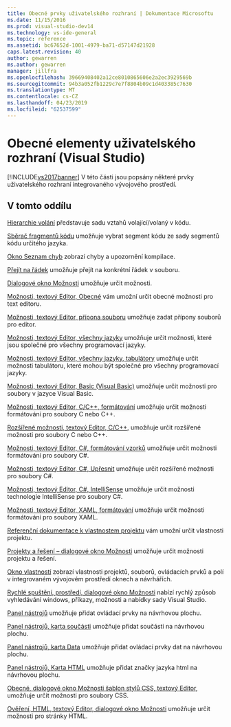 ```yaml
---
title: Obecné prvky uživatelského rozhraní | Dokumentace Microsoftu
ms.date: 11/15/2016
ms.prod: visual-studio-dev14
ms.technology: vs-ide-general
ms.topic: reference
ms.assetid: bc67652d-1001-4979-ba71-d57147d21928
caps.latest.revision: 40
author: gewarren
ms.author: gewarren
manager: jillfra
ms.openlocfilehash: 39669408402a12ce8010865606e2a2ec3929569b
ms.sourcegitcommit: 94b3a052fb1229c7e7f8804b09c1d403385c7630
ms.translationtype: MT
ms.contentlocale: cs-CZ
ms.lasthandoff: 04/23/2019
ms.locfileid: "62537599"
---
```

# <a name="general-user-interface-elements-visual-studio"></a>Obecné elementy uživatelského rozhraní (Visual Studio)
[!INCLUDE[vs2017banner](../../includes/vs2017banner.md)]
V této části jsou popsány některé prvky uživatelského rozhraní integrovaného vývojového prostředí.

## <a name="in-this-section"></a>V tomto oddílu
 [Hierarchie volání](../../ide/reference/call-hierarchy.md) představuje sadu vztahů volající/volaný v kódu.

 [Sběrač fragmentů kódu](../../ide/reference/code-snippet-picker.md) umožňuje vybrat segment kódu ze sady segmentů kódu určitého jazyka.

 [Okno Seznam chyb](../../ide/reference/error-list-window.md) zobrazí chyby a upozornění kompilace.

 [Přejít na řádek](../../ide/reference/go-to-line.md) umožňuje přejít na konkrétní řádek v souboru.

 [Dialogové okno Možnosti](../../ide/reference/options-dialog-box-visual-studio.md) umožňuje určit možnosti.

 [Možnosti, textový Editor, Obecné](../../ide/reference/options-text-editor-general.md) vám umožní určit obecné možnosti pro text editoru.

 [Možnosti, textový Editor, přípona souboru](../../ide/reference/options-text-editor-file-extension.md) umožňuje zadat přípony souborů pro editor.

 [Možnosti, textový Editor, všechny jazyky](../../ide/reference/options-text-editor-all-languages.md) umožňuje určit možnosti, které jsou společné pro všechny programovací jazyky.

 [Možnosti, textový Editor, všechny jazyky, tabulátory](../../ide/reference/options-text-editor-all-languages-tabs.md) umožňuje určit možnosti tabulátoru, které mohou být společné pro všechny programovací jazyky.

 [Možnosti, textový Editor, Basic (Visual Basic)](../../ide/reference/options-text-editor-basic-visual-basic.md) umožňuje určit možnosti pro soubory v jazyce Visual Basic.

 [Možnosti, textový Editor, C/C++, formátování](../../ide/reference/options-text-editor-c-cpp-formatting.md) umožňuje určit možnosti formátování pro soubory C nebo C++.

 [Rozšířené možnosti, textový Editor, C/C++,](../../ide/reference/options-text-editor-c-cpp-advanced.md) umožňuje určit rozšířené možnosti pro soubory C nebo C++.

 [Možnosti, textový Editor, C#, formátování vzorků](../../ide/reference/options-text-editor-csharp-formatting.md) umožňuje určit možnosti formátování pro soubory C#.

 [Možnosti, textový Editor, C#, Upřesnit](../../ide/reference/options-text-editor-csharp-advanced.md) umožňuje určit rozšířené možnosti pro soubory C#.

 [Možnosti, textový Editor, C#, IntelliSense](../../ide/reference/options-text-editor-csharp-intellisense.md) umožňuje určit možnosti technologie IntelliSense pro soubory C#.

 [Možnosti, textový Editor, XAML, formátování](../../ide/reference/options-text-editor-xaml-formatting.md) umožňuje určit možnosti formátování pro soubory XAML.

 [Referenční dokumentace k vlastnostem projektu](../../ide/reference/project-properties-reference.md) vám umožní určit vlastnosti projektu.

 [Projekty a řešení – dialogové okno Možnosti](../../ide/reference/projects-and-solutions-options-dialog-box.md) umožňuje určit možnosti projektu a řešení.

 [Okno vlastností](../../ide/reference/properties-window.md) zobrazí vlastnosti projektů, souborů, ovládacích prvků a polí v integrovaném vývojovém prostředí oknech a návrhářích.

 [Rychlé spuštění, prostředí, dialogové okno Možnosti](../../ide/reference/quick-launch-environment-options-dialog-box.md) nabízí rychlý způsob vyhledávání windows, příkazy, možnosti a nabídky sady Visual Studio.

 [Panel nástrojů](../../ide/reference/toolbox.md) umožňuje přidat ovládací prvky na návrhovou plochu.

 [Panel nástrojů, karta součásti](../../ide/reference/toolbox-components-tab.md) umožňuje přidat součásti na návrhovou plochu.

 [Panel nástrojů, karta Data](../../ide/reference/toolbox-data-tab.md) umožňuje přidat ovládací prvky dat na návrhovou plochu.

 [Panel nástrojů, Karta HTML](../../ide/reference/toolbox-html-tab.md) umožňuje přidat značky jazyka html na návrhovou plochu.

 [Obecné, dialogové okno Možnosti šablon stylů CSS, textový Editor,](http://msdn.microsoft.com/library/b33a7617-e69d-4a11-938e-2e218a34a10c) umožňuje určit možnosti pro soubory CSS.

 [Ověření, HTML, textový Editor, dialogové okno Možnosti](http://msdn.microsoft.com/library/9c24ecfe-263e-4bf1-88de-d01be3992863) umožňuje určit možnosti pro stránky HTML.